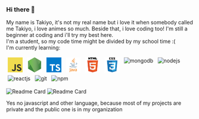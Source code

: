 ### Hi there 👋

My name is Takiyo, it's not my real name but i love it when somebody called me Takiyo, i love animes so much. Beside that, i love coding too! I'm still a beginner at coding and i'll try my best here.  
I'm a student, so my code time might be divided by my school time :(  
I'm currently learning:
<p>
  <img src="https://raw.githubusercontent.com/github/explore/80688e429a7d4ef2fca1e82350fe8e3517d3494d/topics/javascript/javascript.png" alt="JavaScript" height="40" style="vertical-align: top; margin: 4px">
  <img src="https://raw.githubusercontent.com/github/explore/80688e429a7d4ef2fca1e82350fe8e3517d3494d/topics/nodejs/nodejs.png" alt="Node.js" height="40" style="vertical-align: top; margin: 4px">
  <img src="https://raw.githubusercontent.com/github/explore/80688e429a7d4ef2fca1e82350fe8e3517d3494d/topics/typescript/typescript.png" alt="TypeScript" height="40" style="vertical-align: top; margin: 4px">
  <img src="https://raw.githubusercontent.com/github/explore/80688e429a7d4ef2fca1e82350fe8e3517d3494d/topics/java/java.png" alt="java" height="40" style="vertical-align: top; margin: 4px">
  <img src="https://raw.githubusercontent.com/github/explore/80688e429a7d4ef2fca1e82350fe8e3517d3494d/topics/html/html.png" alt="html" height="40" style="vertical-align: top; margin: 4px">
  <img src="https://raw.githubusercontent.com/github/explore/80688e429a7d4ef2fca1e82350fe8e3517d3494d/topics/css/css.png" alt="css" height="40" style="vertical-align: top; margin: 4px">
  <img src="https://i.imgur.com/iyCgQBm.png" alt="mongodb" height="40" style="vertical-align: top; margin: 4px">
  <img src="https://i.imgur.com/MGCDBYq.png" alt="nodejs" height="40" style="vertical-align: top; margin: 4px">
  <img src="https://i.imgur.com/TY99Kd0.png" alt="reactjs" height="40" style="vertical-align: top; margin: 4px">
  <img src="https://git-scm.com/images/logos/downloads/Git-Icon-1788C.png" alt="git" height="40" style="vertical-align: top; margin: 4px">
  <img src="https://i.imgur.com/vfjbChl.png" alt="npm" height="40" style="vertical-align: top; margin: 4px">
</p>



![Readme Card](https://github-readme-stats.vercel.app/api?username=Takiyo0&show_icons=true&theme=radical)
![Readme Card](https://github-readme-stats.vercel.app/api/top-langs/?username=Takiyo0&show_icons=true&theme=radical)

Yes no javascript and other language, because most of my projects are private and the public one is in my organization
